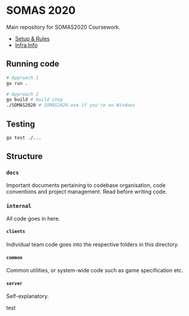 # SOMAS 2020

Main repository for SOMAS2020 Coursework.

- [Setup & Rules](./docs/SETUP.md)
- [Infra Info](./docs/INFRA.md)

## Running code
```bash
# Approach 1
go run .

# Approach 2
go build # build step
./SOMAS2020 # SOMAS2020.exe if you're on Windows
```

## Testing
```bash
go test ./...
```

## Structure

### `docs`
Important documents pertaining to codebase organisation, code conventions and project management. Read before writing code.

### `internal`
All code goes in here.

#### `clients`
Individual team code goes into the respective folders in this directory.

#### `common`
Common utilities, or system-wide code such as game specification etc.

#### `server`
Self-explanatory.

test
